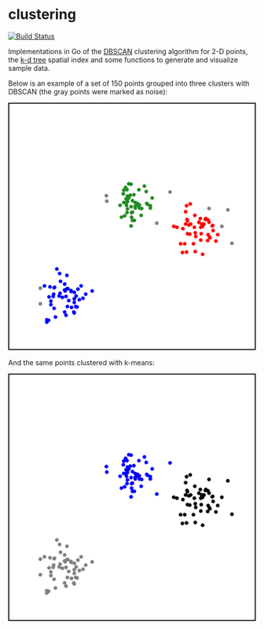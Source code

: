 # clustering

[![Build Status](https://travis-ci.org/lfritz/clustering.svg?branch=master)](https://travis-ci.org/lfritz/clustering)

Implementations in Go of the [DBSCAN](https://en.m.wikipedia.org/wiki/DBSCAN) clustering algorithm
for 2-D points, the [k-d tree](https://en.m.wikipedia.org/wiki/K-d_tree) spatial index and some
functions to generate and visualize sample data.

Below is an example of a set of 150 points grouped into three clusters with DBSCAN (the gray points
were marked as noise):

![DBSCAN example output](dbscan.svg)

And the same points clustered with k-means:

![k-means example output](kmeans.svg)
